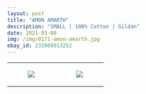 ```yaml
---
layout: post
title: "AMON AMARTH"
description: "SMALL | 100% Cotton | Gildan"
date: 2021-03-08
img: /img/0171-amon-amarth.jpg
ebay_id: 233989913252
---
```




<table style="width:100%;"><tr><td style="vertical-align:top;">
      <figure class="tmblr-full" data-orig-height="2048" data-orig-width="1365" data-orig-src="https://concertshirts.netlify.app/shirts/0171/0171-01.jpg"><img src="https://64.media.tumblr.com/1323574bbfe95101921ca9d4ffc12ee2/2630ba0d9c070282-e2/s540x810/2b14a2dd579c5c5544de2df3c6083b98f89b6a3b.jpg" data-orig-height="2048" data-orig-width="1365" data-orig-src="https://concertshirts.netlify.app/shirts/0171/0171-01.jpg"/></figure></td>
    <td style="vertical-align:top;">
      <figure class="tmblr-full" data-orig-height="2048" data-orig-width="1365" data-orig-src="https://concertshirts.netlify.app/shirts/0171/0171-02.jpg"><img src="https://64.media.tumblr.com/1e873e0fc6cb158874b2858fd74acfce/2630ba0d9c070282-80/s540x810/dc17893ffdb1fe5a76b5f1fd6fe467fc690d82f7.jpg" data-orig-height="2048" data-orig-width="1365" data-orig-src="https://concertshirts.netlify.app/shirts/0171/0171-02.jpg"/></figure></td>
  </tr></table>
